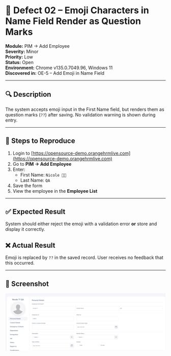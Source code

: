# 🐞 Defect 02 – Emoji Characters in Name Field Render as Question Marks

**Module:** PIM → Add Employee  
**Severity:** Minor  
**Priority:** Low  
**Status:** Open  
**Environment:** Chrome v135.0.7049.96, Windows 11  
**Discovered in:** OE-5 – Add Emoji in Name Field

---

## 🔍 Description
The system accepts emoji input in the First Name field, but renders them as question marks (`??`) after saving. No validation warning is shown during entry.

---

## 🧪 Steps to Reproduce
1. Login to [https://opensource-demo.orangehrmlive.com](https://opensource-demo.orangehrmlive.com)  
2. Go to **PIM → Add Employee**  
3. Enter:  
   - First Name: `Nicole 💅🏽`  
   - Last Name: `QA`  
4. Save the form  
5. View the employee in the **Employee List**

---

## ✅ Expected Result
System should either reject the emoji with a validation error **or** store and display it correctly.

## ❌ Actual Result
Emoji is replaced by `??` in the saved record. User receives no feedback that this occurred.

---

## 📸 Screenshot

![Emoji Name Screenshot](../06_screenshots/OE5-emojiname-step-3.png)